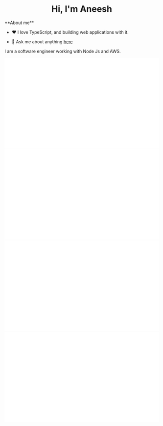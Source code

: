 <h1 align='center'> Hi, I'm Aneesh</h1>
**About me**

- ❤️ I love TypeScript, and building web applications with it.

- 💬 Ask me about anything [here](https://github.com/AneeshSaravuKarekad/AneeshSaravuKarekad/issues)

I am a software engineer working with Node Js and AWS.

![](https://raw.githubusercontent.com/AneeshSaravuKarekad/github-stats/master/generated/languages.svg#gh-light-mode-only)
![](https://raw.githubusercontent.com/AneeshSaravuKarekad/github-stats/master/generated/overview.svg#gh-dark-mode-only)  
![](https://raw.githubusercontent.com/AneeshSaravuKarekad/github-stats/master/generated/overview.svg#gh-light-mode-only)  
![](https://raw.githubusercontent.com/AneeshSaravuKarekad/github-stats/master/generated/languages.svg#gh-dark-mode-only) 






